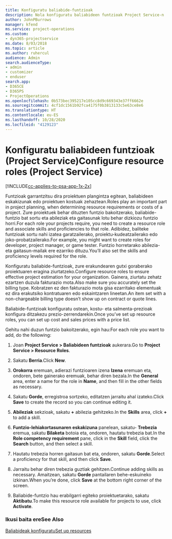 ```yaml
---
title: Konfiguratu baliabide-funtzioak
description: Nola konfiguratu baliabideen funtzioak Project Service-n
author: JohnPBurrows
manager: kfend
ms.service: project-operations
ms.custom:
- dyn365-projectservice
ms.date: 8/03/2018
ms.topic: article
ms.author: ruhercul
audience: Admin
search.audienceType:
- admin
- customizer
- enduser
search.app:
- D365CE
- D365PS
- ProjectOperations
ms.openlocfilehash: 0b573bec395217e105cc8d9c669343e37ff6662e
ms.sourcegitcommit: 4cf1dc1561b92fca4175f0b3813133c5e63ce8e6
ms.translationtype: HT
ms.contentlocale: eu-ES
ms.lasthandoff: 10/28/2020
ms.locfileid: "4129123"
---
```

# <a name="configure-resource-roles-project-service"></a><span data-ttu-id="23c0f-103">Konfiguratu baliabideen funtzioak (Project Service)</span><span class="sxs-lookup"><span data-stu-id="23c0f-103">Configure resource roles (Project Service)</span></span>

[!INCLUDE[cc-applies-to-psa-app-1x-2x](../includes/cc-applies-to-psa-app-1x-2x.md)]

<span data-ttu-id="23c0f-104">Funtzioak garrantzitsu dira proiektuen plangintza egitean, baliabideen eskakizunak edo proiektuen kostuak zehaztean.</span><span class="sxs-lookup"><span data-stu-id="23c0f-104">Roles play an important part in project planning, when determining resource requirements or costs of a project.</span></span> <span data-ttu-id="23c0f-105">Zure proiektuek behar dituzten funtzio bakoitzerako, baliabide-funtzio bat sortu eta abileziak eta gaitasunak lotu behar dizkiozu funtzio horri.</span><span class="sxs-lookup"><span data-stu-id="23c0f-105">For each role your projects require, you need to create a resource role and associate skills and proficiencies to that role.</span></span> <span data-ttu-id="23c0f-106">Adibidez, baliteke funtzioak sortu nahi izatea garatzailerako, proiektu-kudeatzailerako edo joko-probatzailerako.</span><span class="sxs-lookup"><span data-stu-id="23c0f-106">For example, you might want to create roles for developer, project manager, or game tester.</span></span> <span data-ttu-id="23c0f-107">Funtzio horretarako abilezia- eta gaitasun-mailak ere ezarriko dituzu.</span><span class="sxs-lookup"><span data-stu-id="23c0f-107">You’ll also set the skills and proficiency levels required for the role.</span></span>  
  
 <span data-ttu-id="23c0f-108">Konfiguratu baliabide-funtzioak, zure erakundearen gutxi goraberako proiektuaren eragina ziurtatzeko.</span><span class="sxs-lookup"><span data-stu-id="23c0f-108">Configure resource roles to ensure effective project estimation for your organization.</span></span>  <span data-ttu-id="23c0f-109">Gainera, ziurtatu zehatz ezartzen duzula fakturazio mota.</span><span class="sxs-lookup"><span data-stu-id="23c0f-109">Also make sure you accurately set the billing type.</span></span> <span data-ttu-id="23c0f-110">Kobratzen ez den fakturazio mota gisa ezarritako elementuak ez dira erakutsiko kontratuaren edo eskaintzaren lineetan.</span><span class="sxs-lookup"><span data-stu-id="23c0f-110">An item set with a non-chargeable billing type doesn’t show up on contract or quote lines.</span></span>  
  
 <span data-ttu-id="23c0f-111">Baliabide-funtzioak konfiguratu ostean, kostu- eta salmenta-prezioak konfigura ditzakezu prezio-zerrendarekin.</span><span class="sxs-lookup"><span data-stu-id="23c0f-111">Once you’ve set up resource roles, you can set up cost and sales prices with a price list.</span></span>  
  
 <span data-ttu-id="23c0f-112">Gehitu nahi duzun funtzio bakoitzerako, egin hau:</span><span class="sxs-lookup"><span data-stu-id="23c0f-112">For each role you want to add, do the following:</span></span>  
  
1.  <span data-ttu-id="23c0f-113">Joan **Project Service > Baliabideen funtzioak** aukerara.</span><span class="sxs-lookup"><span data-stu-id="23c0f-113">Go to **Project Service > Resource Roles**.</span></span>  
  
2.  <span data-ttu-id="23c0f-114">Sakatu **Berria**.</span><span class="sxs-lookup"><span data-stu-id="23c0f-114">Click **New**.</span></span>  
  
3.  <span data-ttu-id="23c0f-115">**Orokorra** eremuan, adierazi funtzioaren izena **Izena** eremuan eta, ondoren, bete gainerako eremuak, behar diren bezala.</span><span class="sxs-lookup"><span data-stu-id="23c0f-115">In the **General** area, enter a name for the role in **Name**, and then fill in the other fields as necessary.</span></span>  
  
4.  <span data-ttu-id="23c0f-116">Sakatu **Gorde**, erregistroa sortzeko, editatzen jarraitu ahal izateko.</span><span class="sxs-lookup"><span data-stu-id="23c0f-116">Click **Save** to create the record so you can continue editing it.</span></span>  
  
5.  <span data-ttu-id="23c0f-117">**Abileziak** sekzioak, sakatu **+** abilezia gehitzeko.</span><span class="sxs-lookup"><span data-stu-id="23c0f-117">In the **Skills** area, click **+** to add a skill.</span></span>  
  
6.  <span data-ttu-id="23c0f-118">**Funtzio-lehiakortasunaren eskakizuna** panelean, sakatu- **Trebezia** eremua, sakatu  **Bilaketa** botoia eta, ondoren, hautatu trebezia bat.</span><span class="sxs-lookup"><span data-stu-id="23c0f-118">In the **Role competency requirement** pane, click in the **Skill** field, click the **Search** button, and then select a skill.</span></span>  
  
7.  <span data-ttu-id="23c0f-119">Hautatu trebezia horren gaitasun bat eta, ondoren, sakatu **Gorde**.</span><span class="sxs-lookup"><span data-stu-id="23c0f-119">Select a proficiency for that skill, and then click **Save**.</span></span>  
  
8.  <span data-ttu-id="23c0f-120">Jarraitu behar diren trebezia guztiak gehitzen.</span><span class="sxs-lookup"><span data-stu-id="23c0f-120">Continue adding skills as necessary.</span></span> <span data-ttu-id="23c0f-121">Amaitzean, sakatu **Gorde** pantailaren behe-eskuineko izkinan.</span><span class="sxs-lookup"><span data-stu-id="23c0f-121">When you’re done, click **Save** at the bottom right corner of the screen.</span></span>  
  
9. <span data-ttu-id="23c0f-122">Baliabide-funtzio hau erabilgarri egiteko proiektuetarako, sakatu **Aktibatu**.</span><span class="sxs-lookup"><span data-stu-id="23c0f-122">To make this resource role available for projects to use, click **Activate**.</span></span>  
  
### <a name="see-also"></a><span data-ttu-id="23c0f-123">Ikusi baita ere</span><span class="sxs-lookup"><span data-stu-id="23c0f-123">See Also</span></span>  
 [<span data-ttu-id="23c0f-124">Baliabideak konfiguratu</span><span class="sxs-lookup"><span data-stu-id="23c0f-124">Set up resources</span></span>](../psa/set-up-resources.md)
